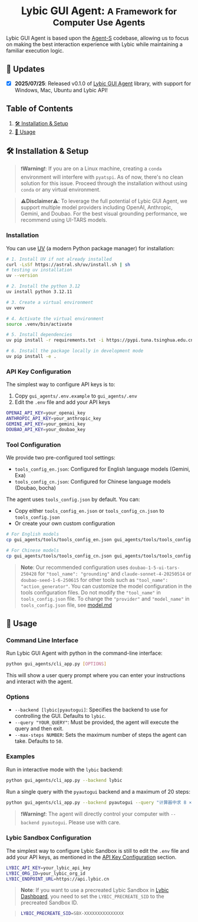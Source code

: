 <h1 align="center">
  Lybic GUI Agent:
  <small>A Framework for Computer Use Agents</small>
</h1>

Lybic GUI Agent is based upon the [Agent-S](https://github.com/simular-ai/Agent-S) codebase, allowing us to focus on making the best interaction experience with Lybic while maintaining a familiar execution logic.

## 🥳 Updates
- [x] **2025/07/25**: Released v0.1.0 of [Lybic GUI Agent](https://git.flam.dev/lybic/agent/lybicguiagents) library, with support for Windows, Mac, Ubuntu and Lybic API!

## Table of Contents

1. [🛠️ Installation & Setup](#%EF%B8%8F-installation--setup) 
2. [🚀 Usage](#-usage)

## 🛠️ Installation & Setup

> ❗**Warning**❗: If you are on a Linux machine, creating a `conda` environment will interfere with `pyatspi`. As of now, there's no clean solution for this issue. Proceed through the installation without using `conda` or any virtual environment.

> ⚠️**Disclaimer**⚠️: To leverage the full potential of Lybic GUI Agent, we support multiple model providers including OpenAI, Anthropic, Gemini, and Doubao. For the best visual grounding performance, we recommend using UI-TARS models.

### Installation

You can use [UV](https://docs.astral.sh/uv/getting-started/installation/) (a modern Python package manager)  for installation:

```bash
# 1. Install UV if not already installed
curl -LsSf https://astral.sh/uv/install.sh | sh
# testing uv installation
uv --version

# 2. Install the python 3.12
uv install python 3.12.11

# 3. Create a virtual environment
uv venv

# 4. Activate the virtual environment
source .venv/bin/activate

# 5. Install dependencies
uv pip install -r requirements.txt -i https://pypi.tuna.tsinghua.edu.cn/simple

# 6. Install the package locally in development mode
uv pip install -e .
```

### API Key Configuration

The simplest way to configure API keys is to:

1. Copy `gui_agents/.env.example` to `gui_agents/.env`
2. Edit the `.env` file and add your API keys

```bash
OPENAI_API_KEY=your_openai_key
ANTHROPIC_API_KEY=your_anthropic_key
GEMINI_API_KEY=your_gemini_key
DOUBAO_API_KEY=your_doubao_key
```

### Tool Configuration

We provide two pre-configured tool settings:

- `tools_config_en.json`: Configured for English language models (Gemini, Exa)
- `tools_config_cn.json`: Configured for Chinese language models (Doubao, bocha)

The agent uses `tools_config.json` by default. You can:

- Copy either `tools_config_en.json` or `tools_config_cn.json` to `tools_config.json`
- Or create your own custom configuration

```bash
# For English models
cp gui_agents/tools/tools_config_en.json gui_agents/tools/tools_config.json

# For Chinese models
cp gui_agents/tools/tools_config_cn.json gui_agents/tools/tools_config.json
```

> **Note**: Our recommended configuration uses `doubao-1-5-ui-tars-250428` for `"tool_name": "grounding"` and `claude-sonnet-4-20250514` or `doubao-seed-1-6-250615` for other tools such as `"tool_name": "action_generator"`. You can customize the model configuration in the tools configuration files. Do not modify the `"tool_name"` in `tools_config.json` file. To change the `"provider"` and `"model_name"` in `tools_config.json` file, see [model.md](gui_agents/tools/model.md)

## 🚀 Usage

### Command Line Interface

Run Lybic GUI Agent with python in the command-line interface:

```sh
python gui_agents/cli_app.py [OPTIONS]
```

This will show a user query prompt where you can enter your instructions and interact with the agent.

### Options

- `--backend [lybic|pyautogui]`: Specifies the backend to use for controlling the GUI. Defaults to `lybic`.
- `--query "YOUR_QUERY"`: Must be provided, the agent will execute the query and then exit. 
- `--max-steps NUMBER`: Sets the maximum number of steps the agent can take. Defaults to `50`.

### Examples

Run in interactive mode with the `lybic` backend:
```sh
python gui_agents/cli_app.py --backend lybic
```

Run a single query with the `pyautogui` backend and a maximum of 20 steps:
```sh
python gui_agents/cli_app.py --backend pyautogui --query "计算器中求 8 × 7 的结果" --max-steps 20
```

> ❗**Warning**❗: The agent will directly control your computer with `--backend pyautogui`. Please use with care.

### Lybic Sandbox Configuration

The simplest way to configure Lybic Sandbox is still to edit the `.env` file and add your API keys, as mentioned in the [API Key Configuration](#api-key-configuration) section.


```bash
LYBIC_API_KEY=your_lybic_api_key
LYBIC_ORG_ID=your_lybic_org_id
LYBIC_ENDPOINT_URL=https://api.lybic.cn
```

> **Note**: If you want to use a precreated Lybic Sandbox in [Lybic Dashboard](https://dashboard.lybic.cn/orgs/agent-dev/sandboxes), you need to set the `LYBIC_PRECREATE_SID` to the precreated Sandbox ID.

> 
> ```bash
> LYBIC_PRECREATE_SID=SBX-XXXXXXXXXXXXXXX
> ```
